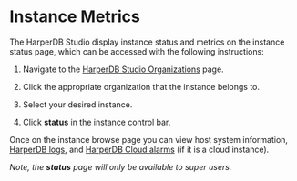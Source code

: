 # Instance Metrics

The HarperDB Studio display instance status and metrics on the instance status page, which can be accessed with the following instructions:

1) Navigate to the [HarperDB Studio Organizations](https://studio.harperdb.io/organizations) page.

2) Click the appropriate organization that the instance belongs to.

3) Select your desired instance.

4) Click **status** in the instance control bar.

Once on the instance browse page you can view host system information, [HarperDB logs](../reference/logging.md), and [HarperDB Cloud alarms](../harperdb-cloud/alarms.md) (if it is a cloud instance).

*Note, the **status** page will only be available to super users.*